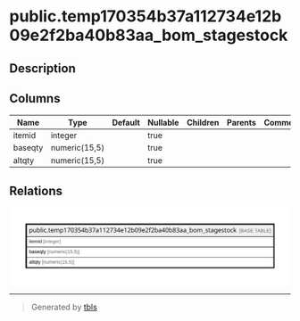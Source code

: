 # public.temp170354b37a112734e12b09e2f2ba40b83aa_bom_stagestock

## Description

## Columns

| Name | Type | Default | Nullable | Children | Parents | Comment |
| ---- | ---- | ------- | -------- | -------- | ------- | ------- |
| itemid | integer |  | true |  |  |  |
| baseqty | numeric(15,5) |  | true |  |  |  |
| altqty | numeric(15,5) |  | true |  |  |  |

## Relations

![er](public.temp170354b37a112734e12b09e2f2ba40b83aa_bom_stagestock.svg)

---

> Generated by [tbls](https://github.com/k1LoW/tbls)
